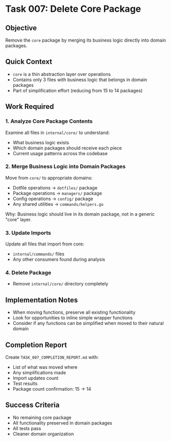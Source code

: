 # Task 007: Delete Core Package

## Objective
Remove the `core` package by merging its business logic directly into domain packages.

## Quick Context
- `core` is a thin abstraction layer over operations
- Contains only 3 files with business logic that belongs in domain packages
- Part of simplification effort (reducing from 15 to 14 packages)

## Work Required

### 1. Analyze Core Package Contents
Examine all files in `internal/core/` to understand:
- What business logic exists
- Which domain packages should receive each piece
- Current usage patterns across the codebase

### 2. Merge Business Logic into Domain Packages
Move from `core/` to appropriate domains:
- Dotfile operations → `dotfiles/` package
- Package operations → `managers/` package
- Config operations → `config/` package
- Any shared utilities → `commands/helpers.go`

Why: Business logic should live in its domain package, not in a generic "core" layer.

### 3. Update Imports
Update all files that import from core:
- `internal/commands/` files
- Any other consumers found during analysis

### 4. Delete Package
- Remove `internal/core/` directory completely

## Implementation Notes
- When moving functions, preserve all existing functionality
- Look for opportunities to inline simple wrapper functions
- Consider if any functions can be simplified when moved to their natural domain

## Completion Report

Create `TASK_007_COMPLETION_REPORT.md` with:
- List of what was moved where
- Any simplifications made
- Import updates count
- Test results
- Package count confirmation: 15 → 14

## Success Criteria
- No remaining core package
- All functionality preserved in domain packages
- All tests pass
- Cleaner domain organization
